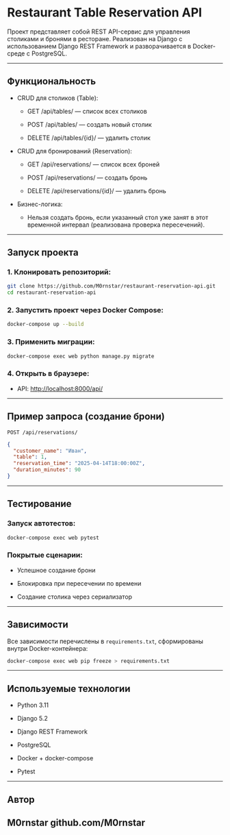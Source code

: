 # Restaurant Table Reservation API

Проект представляет собой REST API-сервис для управления столиками и бронями в ресторане. Реализован на Django с использованием Django REST Framework и разворачивается в Docker-среде с PostgreSQL.

---

## Функциональность

- CRUD для столиков (Table):
    
    - GET /api/tables/ — список всех столиков
        
    - POST /api/tables/ — создать новый столик
        
    - DELETE /api/tables/{id}/ — удалить столик
        
- CRUD для бронирований (Reservation):
    
    - GET /api/reservations/ — список всех броней
        
    - POST /api/reservations/ — создать бронь
        
    - DELETE /api/reservations/{id}/ — удалить бронь
        
- Бизнес-логика:
    
    - Нельзя создать бронь, если указанный стол уже занят в этот временной интервал (реализована проверка пересечений).
        

---

## Запуск проекта

### 1. Клонировать репозиторий:

```bash
git clone https://github.com/M0rnstar/restaurant-reservation-api.git
cd restaurant-reservation-api
```

### 2. Запустить проект через Docker Compose:

```bash
docker-compose up --build
```

### 3. Применить миграции:

```bash
docker-compose exec web python manage.py migrate
```

### 4. Открыть в браузере:

- API: [http://localhost:8000/api/](http://localhost:8000/api/)

---

## Пример запроса (создание брони)

`POST /api/reservations/`

```json
{
  "customer_name": "Иван",
  "table": 1,
  "reservation_time": "2025-04-14T18:00:00Z",
  "duration_minutes": 90
}
```

---

## Тестирование

### Запуск автотестов:

```bash
docker-compose exec web pytest
```

### Покрытые сценарии:

- Успешное создание брони
    
- Блокировка при пересечении по времени
    
- Создание столика через сериализатор
    

---

## Зависимости

Все зависимости перечислены в `requirements.txt`, сформированы внутри Docker-контейнера:

```bash
docker-compose exec web pip freeze > requirements.txt
```

---

## Используемые технологии

- Python 3.11
    
- Django 5.2
    
- Django REST Framework
    
- PostgreSQL
    
- Docker + docker-compose
    
- Pytest
    

---

## Автор

M0rnstar 
github.com/M0rnstar
---